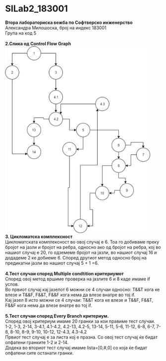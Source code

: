 # SILab2_183001

<b>  Втора лабораториска вежба по Софтверско инженерство </b> <br>
Александра Милошоска, број на индекс 183001 <br>
Група на код 5 <br><br>
<b>2.Слика од Control Flow Graph</b> <br>
<img height="600" src="Untitled Diagram.png"/> <br>
<b>3. Цикломатска комплексност </b> <br>
Цикломатската комплексност во овој случај е 6. Тоа го добиваме преку бројот на јазли и бројот на ребра, односно ако од бројот на ребра, кој во нашиот случај е 20, го одземеме бројот на јазли, во нашиот случај 16 и додадеме 2 ке добиеме 6. Според другиот метод односно број на предикатни јазли во нашиот случај 5 + 1 =6. <br> <br>
<b> 4.Тест случаи според Мultiple condtition критериумот </b> <br>
Според овој метод вршиме проверка на јазлите 6 и 8 каде имаме if услов. <br>
Во првиот случај кај јазелот 6 можни се 4 случаи односно: T&&T кога ке влезе и T&&F, F&&T, F&&F кога нема да влезе внатре во тој if. <br>
Кај јазел 8 исто можни се 4 случаи: T&&T кога ке влезе и T&&F, F&&T, F&&F кога нема да влезе внатре во тој if. <br> <br>
 <b> 5.Тест случаи според Every Branch критериум. </b> <br>
Според овој критериум имаме 20 гранки за кои правиме тест случаи.  <br>
1-2, 1-3, 2-14, 3-4.1, 4.1-4.2, 4.2-13, 4.2-5, 13-14, 5-11, 5-6, 11-12, 6-8, 6-7, 7-8, 8-10, 8-9, 9-10, 10-12, 12-4.3, 4.3-4.2 <br>
Првиот тест случај е за листа кој е празна. Со овој тест случај ќе бидат опфатени гранките 1-2 и 2-14. <br>
Додека во вториот тест случај имаме lista=[0,#,0] со која ќе бидат опфатени сите останати гранки. <br>
